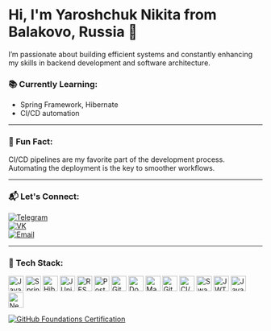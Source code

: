 # Hi, I'm Yaroshchuk Nikita from Balakovo, Russia 👋

I’m passionate about building efficient systems and constantly enhancing my skills in backend development and software architecture.

### 📚 Currently Learning:
- Spring Framework, Hibernate
- CI/CD automation

---

### 🌟 Fun Fact:
CI/CD pipelines are my favorite part of the development process. Automating the deployment is the key to smoother workflows.

---

### 📬 Let's Connect: 
[![Telegram](https://img.shields.io/badge/Telegram-%2300A2FF.svg?style=for-the-badge&logo=telegram&logoColor=white)](https://t.me/how_wow0)  
[![VK](https://img.shields.io/badge/VK-%230D8F5F.svg?style=for-the-badge&logo=vk&logoColor=white)](https://vk.com/howwow_ls)  
[![Email](https://img.shields.io/badge/Email-%23D14836.svg?style=for-the-badge&logo=gmail&logoColor=white)](mailto:yarohsyk10@gmail.com)

---

### 🚀 Tech Stack:
<img alt="Java" height="30px" src="https://img.shields.io/static/v1?label=&message=Java&color=orange&style=for-the-badge" />  <img alt="Spring" height="30px" src="https://img.shields.io/static/v1?label=&message=Spring&color=green&style=for-the-badge" /> <img alt="Hibernate" height="30px" src="https://img.shields.io/static/v1?label=&message=Hibernate&color=pink&style=for-the-badge" />  <img alt="JUnit" height="30px" src="https://img.shields.io/static/v1?label=&message=JUnit&color=red&style=for-the-badge" /> <img alt="REST API" height="30px" src="https://img.shields.io/static/v1?label=&message=REST%20API&color=yellow&style=for-the-badge" />  <img alt="PostgreSQL" height="30px" src="https://img.shields.io/static/v1?label=&message=PostgreSQL&color=blue&style=for-the-badge" />  <img alt="Git" height="30px" src="https://img.shields.io/static/v1?label=&message=Git&color=gray&style=for-the-badge" />  <img alt="Docker" height="30px" src="https://img.shields.io/static/v1?label=&message=Docker&color=blue&style=for-the-badge" />  <img alt="Maven" height="30px" src="https://img.shields.io/static/v1?label=&message=Maven&color=red&style=for-the-badge" />  <img alt="GitHub Actions" height="30px" src="https://img.shields.io/static/v1?label=&message=GitHub%20Actions&color=blue&style=for-the-badge" />  <img alt="CI/CD" height="30px" src="https://img.shields.io/static/v1?label=&message=CI/CD&color=orange&style=for-the-badge" />  <img alt="Swagger" height="30px" src="https://img.shields.io/static/v1?label=&message=Swagger&color=blue&style=for-the-badge" />  <img alt="JWT" height="30px" src="https://img.shields.io/static/v1?label=&message=JWT&color=cyan&style=for-the-badge" /> <img alt="JavaScript" height="30px" src="https://img.shields.io/static/v1?label=&message=JavaScript&color=orange&style=for-the-badge" />  <img alt="NestJS" height="30px" src="https://img.shields.io/static/v1?label=&message=NestJS&color=yellow&style=for-the-badge" /> 

[![GitHub Foundations Certification](https://images.credly.com/size/150x270/images/00634f82-b07f-4bbd-a6bb-53de397fc3a6/image.png)](https://www.credly.com/badges/89dabefa-a2a5-4dc7-8cbf-d95f724d3af8/public_url)
